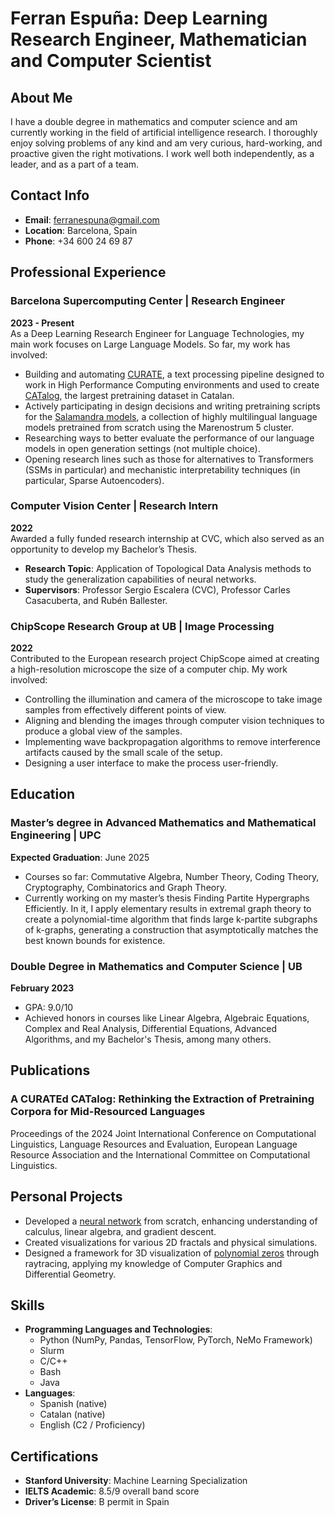 # Ferran Espuña: Deep Learning Research Engineer, Mathematician and Computer Scientist

## About Me
I have a double degree in mathematics and computer science and am currently working in the field of artificial intelligence research. I thoroughly enjoy solving problems of any kind and am very curious, hard-working, and proactive given the right motivations. I work well both independently, as a leader, and as a part of a team.

## Contact Info

- **Email**: [ferranespuna@gmail.com](mailto:ferranespuna@gmail.com)
- **Location**: Barcelona, Spain
- **Phone**: +34 600 24 69 87

## Professional Experience

### Barcelona Supercomputing Center | Research Engineer
**2023 - Present**  
As a Deep Learning Research Engineer for Language Technologies, my main work focuses on Large Language Models. So far, my work has involved:

- Building and automating [CURATE](https://github.com/langtech-bsc/CURATE), a text processing pipeline designed to work in High Performance Computing environments and used to create [CATalog](https://huggingface.co/datasets/projecte-aina/CATalog), the largest pretraining dataset in Catalan.
- Actively participating in design decisions and writing pretraining scripts for the [Salamandra models](https://huggingface.co/collections/BSC-LT/salamandra-66fc171485944df79469043a), a collection of highly multilingual language models pretrained from scratch using the Marenostrum 5 cluster.
- Researching ways to better evaluate the performance of our language models in open generation settings (not multiple choice).
- Opening research lines such as those for alternatives to Transformers (SSMs in particular) and mechanistic interpretability techniques (in particular, Sparse Autoencoders).

### Computer Vision Center | Research Intern
**2022**  
Awarded a fully funded research internship at CVC, which also served as an opportunity to develop my Bachelor’s Thesis.

- **Research Topic**: Application of Topological Data Analysis methods to study the generalization capabilities of neural networks.
- **Supervisors**: Professor Sergio Escalera (CVC), Professor Carles Casacuberta, and Rubén Ballester.

### ChipScope Research Group at UB | Image Processing
**2022**  
Contributed to the European research project ChipScope aimed at creating a high-resolution microscope the size of a computer chip. My work involved:

- Controlling the illumination and camera of the microscope to take image samples from effectively different points of view.
- Aligning and blending the images through computer vision techniques to produce a global view of the samples.
- Implementing wave backpropagation algorithms to remove interference artifacts caused by the small scale of the setup.
- Designing a user interface to make the process user-friendly.


## Education

### Master’s degree in Advanced Mathematics and Mathematical Engineering | UPC
**Expected Graduation**: June 2025

- Courses so far: Commutative Algebra, Number Theory, Coding Theory, Cryptography, Combinatorics and Graph Theory.
- Currently working on my master’s thesis Finding Partite Hypergraphs Efficiently. In it, I apply elementary results in extremal graph theory to create a polynomial-time algorithm that finds large k-partite subgraphs of k-graphs, generating a construction that asymptotically matches the best known bounds for existence.
  
### Double Degree in Mathematics and Computer Science | UB
**February 2023**

- GPA: 9.0/10
- Achieved honors in courses like Linear Algebra, Algebraic Equations, Complex and Real Analysis, Differential Equations, Advanced Algorithms, and my Bachelor's Thesis, among many others.

## Publications

### A CURATEd CATalog: Rethinking the Extraction of Pretraining Corpora for Mid-Resourced Languages
Proceedings of the 2024 Joint International Conference on Computational Linguistics, Language Resources and Evaluation, European Language Resource Association and the International Committee on Computational Linguistics.

## Personal Projects

- Developed a [neural network](https://github.com/ferranEspuna/machineLearning/blob/main/neural_network_from_scratch.ipynb) from scratch, enhancing understanding of calculus, linear algebra, and gradient descent.
- Created visualizations for various 2D fractals and physical simulations.
- Designed a framework for 3D visualization of [polynomial zeros](https://github.com/ferranEspuna/Grafics_P1/blob/main/Modelling/Objects/PolynomialEq.cpp) through raytracing, applying my knowledge of Computer Graphics and Differential Geometry.

## Skills

- **Programming Languages and Technologies**:
  - Python (NumPy, Pandas, TensorFlow, PyTorch, NeMo Framework)
  - Slurm
  - C/C++
  - Bash
  - Java
- **Languages**:
  - Spanish (native)
  - Catalan (native)
  - English (C2 / Proficiency)
  
## Certifications

- **Stanford University**: Machine Learning Specialization
- **IELTS Academic**: 8.5/9 overall band score
- **Driver’s License**: B permit in Spain
